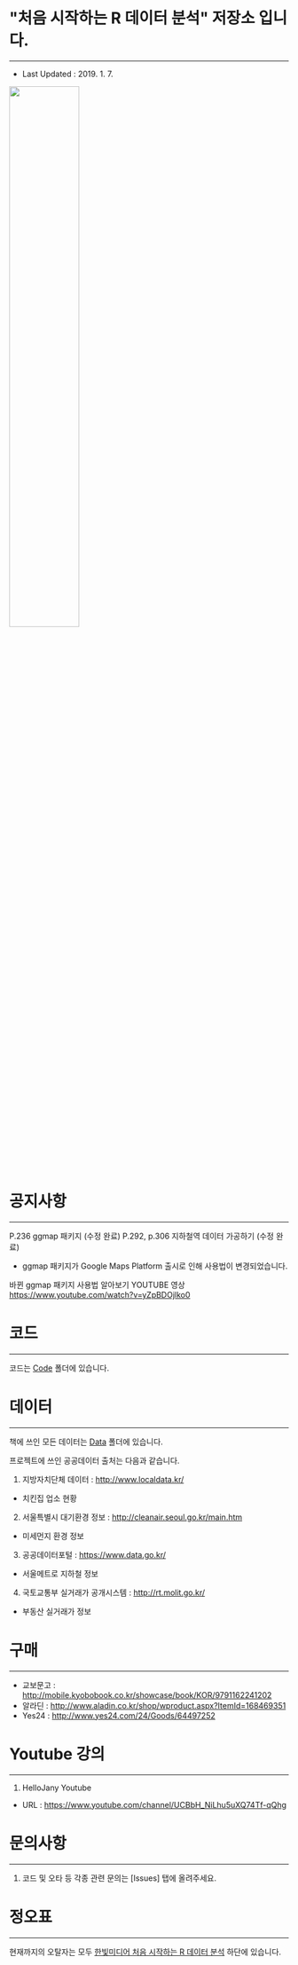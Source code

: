 # "처음 시작하는 R 데이터 분석" 저장소 입니다.
---
- Last Updated : 2019. 1. 7.

<img src="https://github.com/newstars/HelloR/blob/master/Book.jpg" width="50%"></img>

# 공지사항
---
P.236 ggmap 패키지 (수정 완료)
P.292, p.306 지하철역 데이터 가공하기 (수정 완료)
* ggmap 패키지가 Google Maps Platform 출시로 인해 사용법이 변경되었습니다.

바뀐 ggmap 패키지 사용법 알아보기 YOUTUBE 영상
https://www.youtube.com/watch?v=yZpBDOjlko0

# 코드
---
코드는 [Code](https://github.com/newstars/HelloR/tree/master/Code) 폴더에 있습니다.

# 데이터
---
책에 쓰인 모든 데이터는 [Data](https://github.com/newstars/HelloR/tree/master/Data) 폴더에 있습니다.

프로젝트에 쓰인 공공데이터 출처는 다음과 같습니다.
1. 지방자치단체 데이터 : http://www.localdata.kr/
- 치킨집 업소 현황
2. 서울특별시 대기환경 정보 : http://cleanair.seoul.go.kr/main.htm
- 미세먼지 환경 정보
3. 공공데이터포털 : https://www.data.go.kr/
- 서울메트로 지하철 정보
4. 국토교통부 실거래가 공개시스템 : http://rt.molit.go.kr/
- 부동산 실거래가 정보

# 구매
---
- 교보문고 : http://mobile.kyobobook.co.kr/showcase/book/KOR/9791162241202
- 알라딘 : http://www.aladin.co.kr/shop/wproduct.aspx?ItemId=168469351
- Yes24 : http://www.yes24.com/24/Goods/64497252

# Youtube 강의
---
1. HelloJany Youtube
- URL : https://www.youtube.com/channel/UCBbH_NiLhu5uXQ74Tf-qQhg
  
# 문의사항
---
1. 코드 및 오타 등 각종 관련 문의는 [Issues] 탭에 올려주세요.

# 정오표
---
현재까지의 오탈자는 모두 [한빛미디어 처음 시작하는 R 데이터 분석](http://www.hanbit.co.kr/store/books/look.php?p_code=B6952054209) 하단에 있습니다.

